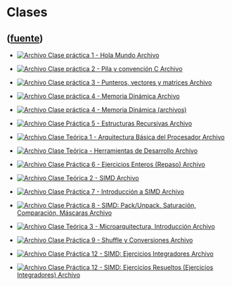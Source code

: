 # Clases
([fuente](https://campus.exactas.uba.ar/course/view.php?id=998&section=4))
---
  - [![Archivo](https://campus.exactas.uba.ar/theme/image.php/magazine/core/1462913092/f/pdf) Clase práctica 1 - Hola Mundo Archivo](https://campus.exactas.uba.ar/mod/resource/view.php?id=60318)

  - [![Archivo](https://campus.exactas.uba.ar/theme/image.php/magazine/core/1462913092/f/pdf) Clase práctica 2 - Pila y convención C Archivo](https://campus.exactas.uba.ar/mod/resource/view.php?id=60319)

  - [![Archivo](https://campus.exactas.uba.ar/theme/image.php/magazine/core/1462913092/f/pdf) Clase práctica 3 - Punteros, vectores y matrices Archivo](https://campus.exactas.uba.ar/mod/resource/view.php?id=60321)

  - [![Archivo](https://campus.exactas.uba.ar/theme/image.php/magazine/core/1462913092/f/pdf) Clase práctica 4 - Memoria Dinámica Archivo](https://campus.exactas.uba.ar/mod/resource/view.php?id=60314)

  - [![Archivo](https://campus.exactas.uba.ar/theme/image.php/magazine/core/1462913092/f/archive) Clase práctica 4 - Memoria Dinámica (archivos)](https://campus.exactas.uba.ar/mod/resource/view.php?id=60320)

  - [![Archivo](https://campus.exactas.uba.ar/theme/image.php/magazine/core/1462913092/f/pdf) Clase Práctica 5 - Estructuras Recursivas Archivo](https://campus.exactas.uba.ar/mod/resource/view.php?id=60393)

  - [![Archivo](https://campus.exactas.uba.ar/theme/image.php/magazine/core/1462913092/f/pdf) Clase Teórica 1 - Arquitectura Básica del Procesador Archivo](https://campus.exactas.uba.ar/mod/resource/view.php?id=60335)

  - [![Archivo](https://campus.exactas.uba.ar/theme/image.php/magazine/core/1462913092/f/pdf) Clase Teórica - Herramientas de Desarrollo Archivo](https://campus.exactas.uba.ar/mod/resource/view.php?id=60336)

  - [![Archivo](https://campus.exactas.uba.ar/theme/image.php/magazine/core/1462913092/f/pdf) Clase Práctica 6 - Ejercicios Enteros (Repaso) Archivo](https://campus.exactas.uba.ar/mod/resource/view.php?id=60394)

  - [![Archivo](https://campus.exactas.uba.ar/theme/image.php/magazine/core/1462913092/f/pdf) Clase Teórica 2 - SIMD Archivo](https://campus.exactas.uba.ar/mod/resource/view.php?id=61196)

  - [![Archivo](https://campus.exactas.uba.ar/theme/image.php/magazine/core/1462913092/f/pdf) Clase Práctica 7 - Introducción a SIMD Archivo](https://campus.exactas.uba.ar/mod/resource/view.php?id=60616)

  - [![Archivo](https://campus.exactas.uba.ar/theme/image.php/magazine/core/1462913092/f/pdf) Clase Práctica 8 - SIMD: Pack/Unpack, Saturación, Comparación, Máscaras Archivo](https://campus.exactas.uba.ar/mod/resource/view.php?id=60726)

  - [![Archivo](https://campus.exactas.uba.ar/theme/image.php/magazine/core/1462913092/f/pdf) Clase Teórica 3 - Microarquitectura, Introducción Archivo](https://campus.exactas.uba.ar/mod/resource/view.php?id=60815)

  - [![Archivo](https://campus.exactas.uba.ar/theme/image.php/magazine/core/1462913092/f/pdf) Clase Práctica 9 - Shuffle y Conversiones Archivo](https://campus.exactas.uba.ar/mod/resource/view.php?id=60816)

  - [![Archivo](https://campus.exactas.uba.ar/theme/image.php/magazine/core/1462913092/f/pdf) Clase Práctica 12 - SIMD: Ejercicios Integradores Archivo](https://campus.exactas.uba.ar/mod/resource/view.php?id=61197)

  - [![Archivo](https://campus.exactas.uba.ar/theme/image.php/magazine/core/1462913092/f/archive) Clase Práctica 12 - SIMD: Ejercicios Resueltos (Ejercicios Integradores) Archivo](https://campus.exactas.uba.ar/mod/resource/view.php?id=61198)


